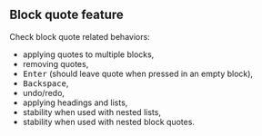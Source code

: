 ## Block quote feature

Check block quote related behaviors:

* applying quotes to multiple blocks,
* removing quotes,
* <kbd>Enter</kbd> (should leave quote when pressed in an empty block),
* <kbd>Backspace</kbd>,
* undo/redo,
* applying headings and lists,
* stability when used with nested lists,
* stability when used with nested block quotes.
